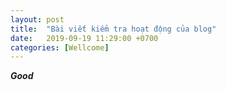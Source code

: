 ```yaml
---
layout: post
title:  "Bài viết kiểm tra hoạt động của blog"
date:   2019-09-19 11:29:00 +0700
categories: [Wellcome]
---
```


**_Good_**
